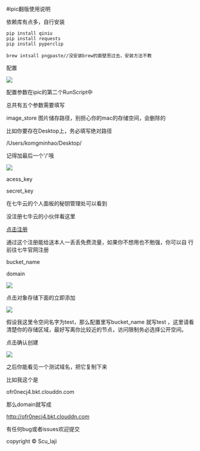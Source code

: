 #ipic翻版使用说明

依赖库有点多，自行安装
	
	pip install qiniu
	pip install requests
	pip install pyperclip
	
	brew intsall pngpaste//没安装brew的面壁思过去，安装方法不教

配置

![](http://ofqm89vhw.bkt.clouddn.com/0f719dfa6a345789881f55f542770c1c.png)

配置参数在ipic的第二个RunScript中

总共有五个参数需要填写

image_store 图片储存路径，别担心你的mac的存储空间，会删除的


比如你要存在Desktop上，务必填写绝对路径

/Users/komgminhao/Desktop/ 

记得加最后一个'/'哦

![](http://ofqm89vhw.bkt.clouddn.com/98d910cba71fa46a5cd5d119049b0f20.png)

acess_key 

secret_key

在七牛云的个人面板的秘钥管理处可以看到

没注册七牛云的小伙伴看这里

[点击注册](https://portal.qiniu.com/signup?code=3lhweqbicuzbm)

通过这个注册能给送本人一丢丢免费流量，如果你不想用也不勉强，你可以自
行前往七牛官网注册

bucket_name 

domain 

![](http://ofqm89vhw.bkt.clouddn.com/2b114e0514ef5b27a6a9f03d20e440b0.png)

点击对象存储下面的立即添加

![](http://ofqm89vhw.bkt.clouddn.com/a16b223a9c752e1b42f861b9bbe12838.png)

假设我这里令空间名字为test，那么配置里写bucket_name 就写test
，这里请看清楚你的存储区域，最好写离你比较近的节点，访问限制务必选择公开空间。

点击确认创建

![](http://ofqm89vhw.bkt.clouddn.com/8b15647878ed15dfdb2c73f4a111af98.png)

之后你能看见一个测试域名，把它复制下来

比如我这个是


ofr0necj4.bkt.clouddn.com

那么domain就写成

http://ofr0necj4.bkt.clouddn.com

有任何bug或者issues欢迎提交 


copyright © Scu_laji




	